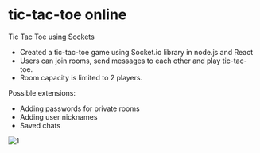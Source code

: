 # tic-tac-toe online
Tic Tac Toe using Sockets

  * Created a tic-tac-toe game using Socket.io library in node.js and React  
  * Users can join rooms, send messages to each other and play tic-tac-toe.  
  * Room capacity is limited to 2 players.   
 
Possible extensions:  
   *    Adding passwords for private rooms  
   *    Adding user nicknames 
   *    Saved chats 
            
   
  
  
![1](https://user-images.githubusercontent.com/61733772/226189228-612f0e97-9f8b-438c-8e30-cca09d9f446d.png)
